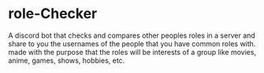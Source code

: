 # role-Checker
A discord bot that checks and compares other peoples roles in a server and share to you the usernames of the people that you have common roles with. made with the purpose that the roles will be interests of a group like movies, anime, games, shows, hobbies, etc.
